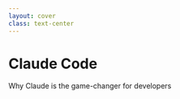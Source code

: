 ```yaml
---
layout: cover
class: text-center
---
```


# Claude Code

Why Claude is the game-changer for developers

